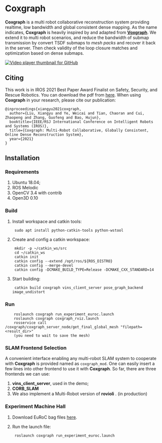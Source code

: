# Coxgraph

**Coxgraph** is a multi robot collaborative reconstruction system providing realtime, low bandwidth and global consistent dense mapping.
As the name indicates, **Coxgraph** is heavily inspired by and adapted from [**Voxgraph**](https://github.com/ethz-asl/voxgraph.git).
We extend it to multi robot scenarios, and reduce the bandwidth of submap transmission by convert TSDF submaps to *mesh packs* and recover it back in the server.
Then check validity of the loop closure matches and optimization based on dense submaps.

[![Video player thumbnail for GitHub](https://raw.githubusercontent.com/LXYYY/lxyyy.github.io/master/images/coxgraph_video_thumbnail.jpg)](https://youtu.be/KgPLRP_ADQQ) 

## Citing

This work is in IROS 2021 Best Paper Award Finalist on Safety, Security, and Rescue Robotics.
You can download the pdf from [here](http://www.cad.zju.edu.cn/home/gfzhang/papers/Coxgraph/IROS21_Coxgraph.pdf).
 When using **Coxgraph** in your research, please cite our publication:


```
@inproceedings{xiangyu2021coxgraph,
  author={Liu, Xiangyu and Ye, Weicai and Tian, Chaoran and Cui, Zhaopeng and Zhang, Guofeng and Bao, Hujun},
  booktitle={IEEE/RSJ International Conference on Intelligent Robots and Systems (IROS)},
  title={Coxgraph: Multi-Robot Collaborative, Globally Consistent, Online Dense Reconstruction System},
  year={2021}
}
```

## Installation

### Requirements

1. Ubuntu 18.04;
2. ROS Melodic
3. OpenCV 3.4 with contrib
4. Open3D 0.10

### Build

1. Install workspace and catkin tools:

        sudo apt install python-catkin-tools python-wstool

2. Create and config a catkin workspace:

        mkdir -p ~/catkin_ws/src
        cd ~/catkin_ws
        catkin init
        catkin config --extend /opt/ros/${ROS_DISTRO}
        catkin config --merge-devel
        catkin config -DCMAKE_BUILD_TYPE=Release -DCMAKE_CXX_STANDARD=14

3. Start building:

        catkin build coxgraph vins_client_server pose_graph_backend image_undistort

### Run
        roslaunch coxgraph run_experiment_euroc.launch 
        roslaunch coxgraph coxgraph_rviz.launch
        rosservice call /coxgraph/coxgraph_server_node/get_final_global_mesh "filepath=<result_dir>"
        (you need to wait to save the mesh)

### SLAM Frontend Selection

A convenient interface enabling any multi-robot SLAM system to cooperate with **Coxgraph** is provided named as `coxgraph_mod`. One can easily insert a few lines into other frontend to use it with **Coxgraph**.
So far, there are three frontends we can use:

1. **vins_client_server**, used in the demo;
2. **CORB_SLAM**
3. We also implement a Multi-Robot version of **rovioli** . (in production)

### Experiment Machine Hall

1. Download EuRoC bag files [here](https://projects.asl.ethz.ch/datasets/doku.php?id=kmavvisualinertialdatasets).
2. Run the launch file:

        roslaunch coxgraph run_experiment_euroc.launch
